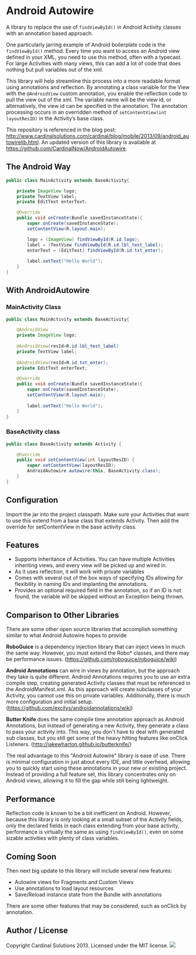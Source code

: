 Android Autowire
======

A library to replace the use of ```findViewById()``` in Android Activity classes with an annotation based approach.

One particularly jarring example of Android boilerplate code is the ```findViewById()``` method.  Every time you want to access an Android view defined in your XML, you need to use this method, often with a typecast.  For large Activities with many views, this can add a lot of code that does nothing but pull variables out of the xml.

This library will help streamline this process into a more readable format using annotations and reflection.  By annotating a class variable for the View with the ```@AndroidView``` custom annotation, you enable the reflection code to pull the view out of the xml.  The variable name will be the view id, or alternatively, the view id can be specified in the annotation.  The annotation processing occurs in an overridden method of ```setContentView(int layoutResID)``` in the Activity’s base class.

This repository is referenced in the blog post: http://www.cardinalsolutions.com/cardinal/blog/mobile/2013/09/android_autowirelib.html.
An updated version of this library is available at https://github.com/CardinalNow/AndroidAutowire.


The Android Way
---------

```java
public class MainActivity extends BaseActivity{

	private ImageView logo;
	private TextView label;
	private EditText enterText;

	@Override
    public void onCreate(Bundle savedInstanceState){
        super.onCreate(savedInstanceState);
        setContentView(R.layout.main);

    	logo = (ImageView) findViewById(R.id.logo);
    	label = (TextView findViewById(R.id.lbl_test_label);
    	enterText = (EditText) findViewById(R.id.txt_enter);
    	
    	label.setText("Hello World");
	}
}
```

With AndroidAutowire
------------

### MainActivity Class

```java
public class MainActivity extends BaseActivity{

	@AndroidView
	private ImageView logo;
	
	@AndroidView(resId=R.id.lbl_test_label)
	private TextView label;
	
	@AndroidView(resId=R.id.txt_enter);
	private EditText enterText;

	@Override
    public void onCreate(Bundle savedInstanceState){
        super.onCreate(savedInstanceState);
        setContentView(R.layout.main);
        
        label.setText("Hello World");
	}
}
```

### BaseActivity class

```java
public class BaseActivity extends Activity {

	@Override
    public void setContentView(int layoutResID) {
    	super.setContentView(layoutResID);
    	AndroidAutowire.autowire(this, BaseActivity.class);
    }
}
```


Configuration
-------

Import the jar into the project classpath.  Make sure your Activities that want to use this extend from a base class that extends Activity.  Then add the override for setContentView in the base activity class.


Features
------

* Supports Inheritance of Activities. You can have multiple Activities inheriting views, and every view will be picked up and wired in.
* As it uses reflection, it will work with private variables
* Comes with several out of the box ways of specifying IDs allowing for flexibility in naming IDs and implanting the annotations.
* Provides an optional required field in the annotation, so if an ID is not found, the variable will be skipped without an Exception being thrown.

Comparison to Other Libraries
-------

There are some other open source libraries that accomplish something similar to what Android Autowire hopes to provide

**RoboGuice** is a dependency injection library that can inject views in much the same way.  However, you must extend the Robo* classes, and there may be performance issues. (https://github.com/roboguice/roboguice/wiki)

**Android Annotations** can wire in views by annotation, but the approach they take is quite different.  Android Annotations requires you to use an extra compile step, creating generated Activity classes that must be referenced in the AndroidManifest.xml.  As this approach will create subclasses of your Activity, you cannot use this on private variables.  Additionally, there is much more configuration and initial setup. (https://github.com/excilys/androidannotations/wiki)

**Butter Knife** does the same compile time annotation approach as Android Annotations, but instead of generating a new Activity, they generate a class to pass your activity into. This way, you don't have to deal with generated sub classes, but you still get some of the heavy hitting features like onClick Listeners. (http://jakewharton.github.io/butterknife/)

The real advantage to this "Android Autowire" library is ease of use.  There is minimal configuration in just about every IDE, and little overhead, allowing you to quickly start using these annotations in your new or existing project.  Instead of providing a full feature set, this library concentrates only on Android views, allowing it to fill the gap while still being lightweight.


Performance
------

Reflection code is known to be a bit inefficient on Android. However, because this library is only looking at a small subset of the Activity fields, only the declared fields in each class extending from your base activity, performance is virtually the same as using ```findViewById()```, even on some sizable activities with plenty of class variables.

Coming Soon
----------

Then next big update to this library will include several new features:

* Autowire views for Fragments and Custom Views
* Use annotations to load layout resources
* Save/Reload instance state from the Bundle with annotations

There are some other features that may be considered, such as onClick by annotation.

## Author / License

Copyright Cardinal Solutions 2013. Licensed under the MIT license.
<img src="https://raw.github.com/CardinalNow/NSURLConnection-Debug/master/logo_footer.png"/>


